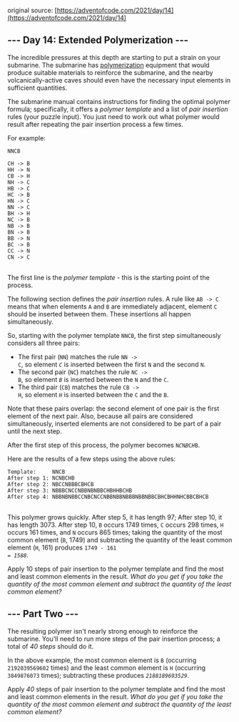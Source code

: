 ﻿original source: [https://adventofcode.com/2021/day/14](https://adventofcode.com/2021/day/14)
## --- Day 14: Extended Polymerization ---
The incredible pressures at this depth are starting to put a strain on your submarine. The submarine has [polymerization](https://en.wikipedia.org/wiki/Polymerization) equipment that would produce suitable materials to reinforce the submarine, and the nearby volcanically-active caves should even have the necessary input elements in sufficient quantities.

The submarine manual contains instructions for finding the optimal polymer formula; specifically, it offers a <em>polymer template</em> and a list of <em>pair insertion</em> rules (your puzzle input). You just need to work out what polymer would result after repeating the pair insertion process a few times.

For example:

<pre>
<code>NNCB

CH -> B
HH -> N
CB -> H
NH -> C
HB -> C
HC -> B
HN -> C
NN -> C
BH -> H
NC -> B
NB -> B
BN -> B
BB -> N
BC -> B
CC -> N
CN -> C
</code>
</pre>

The first line is the <em>polymer template</em> - this is the starting point of the process.

The following section defines the <em>pair insertion</em> rules. A rule like <code>AB -> C</code> means that when elements <code>A</code> and <code>B</code> are immediately adjacent, element <code>C</code> should be inserted between them. These insertions all happen simultaneously.

So, starting with the polymer template <code>NNCB</code>, the first step simultaneously considers all three pairs:


 - The first pair (<code>NN</code>) matches the rule <code>NN -> C</code>, so element <code><em>C</em></code> is inserted between the first <code>N</code> and the second <code>N</code>.
 - The second pair (<code>NC</code>) matches the rule <code>NC -> B</code>, so element <code><em>B</em></code> is inserted between the <code>N</code> and the <code>C</code>.
 - The third pair (<code>CB</code>) matches the rule <code>CB -> H</code>, so element <code><em>H</em></code> is inserted between the <code>C</code> and the <code>B</code>.

Note that these pairs overlap: the second element of one pair is the first element of the next pair. Also, because all pairs are considered simultaneously, inserted elements are not considered to be part of a pair until the next step.

After the first step of this process, the polymer becomes <code>N<em>C</em>N<em>B</em>C<em>H</em>B</code>.

Here are the results of a few steps using the above rules:

<pre>
<code>Template:     NNCB
After step 1: NCNBCHB
After step 2: NBCCNBBBCBHCB
After step 3: NBBBCNCCNBBNBNBBCHBHHBCHB
After step 4: NBBNBNBBCCNBCNCCNBBNBBNBBBNBBNBBCBHCBHHNHCBBCBHCB
</code>
</pre>

This polymer grows quickly. After step 5, it has length 97; After step 10, it has length 3073. After step 10, <code>B</code> occurs 1749 times, <code>C</code> occurs 298 times, <code>H</code> occurs 161 times, and <code>N</code> occurs 865 times; taking the quantity of the most common element (<code>B</code>, 1749) and subtracting the quantity of the least common element (<code>H</code>, 161) produces <code>1749 - 161 = <em>1588</em></code>.

Apply 10 steps of pair insertion to the polymer template and find the most and least common elements in the result. <em>What do you get if you take the quantity of the most common element and subtract the quantity of the least common element?</em>


## --- Part Two ---
The resulting polymer isn't nearly strong enough to reinforce the submarine. You'll need to run more steps of the pair insertion process; a total of <em>40 steps</em> should do it.

In the above example, the most common element is <code>B</code> (occurring <code>2192039569602</code> times) and the least common element is <code>H</code> (occurring <code>3849876073</code> times); subtracting these produces <code><em>2188189693529</em></code>.

Apply <em>40</em> steps of pair insertion to the polymer template and find the most and least common elements in the result. <em>What do you get if you take the quantity of the most common element and subtract the quantity of the least common element?</em>

